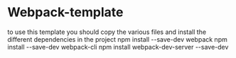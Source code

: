 # Webpack-template
to use this template 
you should copy the various files and install the different dependencies in the project
npm install --save-dev webpack
npm install --save-dev webpack-cli
npm install webpack-dev-server --save-dev